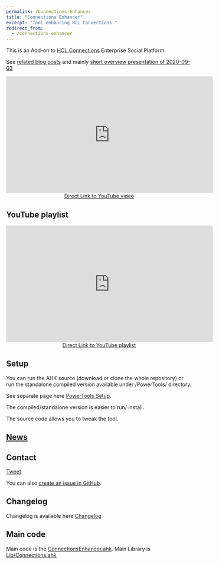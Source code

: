 ```yaml
---
permalink: /Connections-Enhancer
title: "Connections Enhancer"
excerpt: "Tool enhancing HCL Connections."
redirect_from:
  - /connections-enhancer
---
```


This is an Add-on to [HCL Connections](https://www.hcltechsw.com/products/connections) Enterprise Social Platform.

See [related blog posts](https://tdalon.blogspot.com/search/label/connections-enhancer)
and mainly [short overview presentation of 2020-09-03](https://tdalon.blogspot.com/connections-powertools-presentation-2020)

<div align="center"><iframe width="560" height="315" src="https://www.youtube.com/embed/PRzLNgDo7ms" frameborder="0" allow="accelerometer; autoplay; encrypted-media; gyroscope; picture-in-picture" allowfullscreen></iframe><br><a href="https://youtu.be/PRzLNgDo7ms">Direct Link to YouTube video</a></div>

## YouTube playlist

<div align="center"><iframe width="560" height="315" src="https://www.youtube.com/embed/videoseries?list=PLUSZfg60tAwKxuaaVHVVgs8uQUJmjy9TW" frameborder="0" allow="accelerometer; autoplay; encrypted-media; gyroscope; picture-in-picture" allowfullscreen></iframe><br><a href="https://www.youtube.com/playlist?list=PLUSZfg60tAwKxuaaVHVVgs8uQUJmjy9TW">Direct Link to YouTube playlist</a></div>

## Setup

You can run the AHK source (download or clone the whole repository) or run the standalone compiled version available under /PowerTools/ directory.

See separate page here [PowerTools Setup](PowerTools-Setup).

The compiled/standalone version is easier to run/ install.

The source code allows you to tweak the tool.

## [News](https://twitter.com/search?q=%23ConnectionsEnhancer%20%23Connections)

## Contact

<a class="twitter-hashtag-button"
  href="https://twitter.com/intent/tweet?button_hashtag=#TeamsShortcuts&text=@tdalon #ConnectionsEnhancer #Connections"
  data-size="large">
Tweet</a>

You can also [create an issue in GitHub](https://github.com/tdalon/ahk/issues).

## Changelog

Changelog is available here [Changelog](Connections-Enhancer-(Changelog))

## Main code

Main code is the [ConnectionsEnhancer.ahk](https://github.com/tdalon/ahk/blob/master/ConnectionsEnhancer.ahk).
Main Library is [Lib/Connections.ahk](https://github.com/tdalon/ahk/blob/master/Lib/Connections.ahk)
